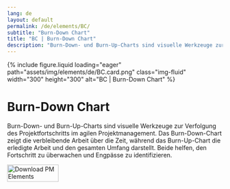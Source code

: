```yaml
---
lang: de
layout: default
permalink: /de/elements/BC/
subtitle: "Burn-Down Chart"
title: "BC | Burn-Down Chart"
description: "Burn-Down- und Burn-Up-Charts sind visuelle Werkzeuge zur Verfolgung des Projektfortschritts im agilen Projektmanagement. Das Burn-Down-Chart zeigt die verbleibende Arbeit über die Zeit, während das Burn-Up-Chart die erledigte Arbeit und den gesamten Umfang darstellt. Beide helfen, den Fortschritt zu überwachen und Engpässe zu identifizieren."
---
```


{% include figure.liquid loading="eager" path="assets/img/elements/de/BC.card.png" class="img-fluid" width="300" height="300" alt="BC | Burn-Down Chart" %}

# Burn-Down Chart

Burn-Down- und Burn-Up-Charts sind visuelle Werkzeuge zur Verfolgung des Projektfortschritts im agilen Projektmanagement. Das Burn-Down-Chart zeigt die verbleibende Arbeit über die Zeit, während das Burn-Up-Chart die erledigte Arbeit und den gesamten Umfang darstellt. Beide helfen, den Fortschritt zu überwachen und Engpässe zu identifizieren.

<a href="https://apps.apple.com/app/apple-store/id6738084498?pt=127441684&ct=website&mt=8">
  <img src="{{ "assets/img/en/appstore.png" | relative_url }}" width="120" height="40" alt="Download PM Elements">
</a>
